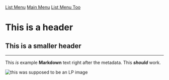 <!---
title: Logistics Pipes' Compendium
menu:
  main_menu:
    Guides:
      - guides/quickstart_guide.md
      - guides/start_guide.md
      - guides/intermediate_guide.md
      - guides/advanced_guide.md
      - guides/in_depth.md
    Items:
      - items/modules/modules.md
    Advanced Guides:
      - guides/even_more_advanced_guide.md
    Item Sinks:
      - items/itemsinks/oredict_itemsink.md
--->

[List Menu](list://main_menu)
[Main Menu](menu://main_menu)
[List Menu Too](list://main_menu)

# This is a header

## This is a smaller header

---

This _is_ example **Markdown** text right after the metadata. This ***should*** work.

![this was supposed to be an LP image](image:///guides/test_image.png)